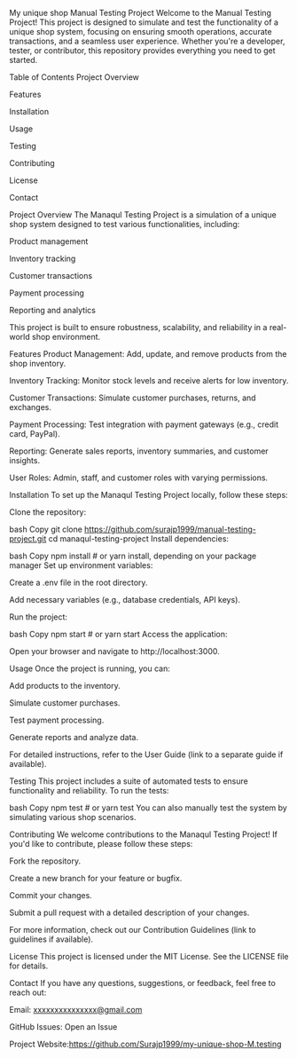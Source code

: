 My unique shop Manual Testing Project
Welcome to the Manual Testing Project! This project is designed to simulate and test the functionality of a unique shop system, focusing on ensuring smooth operations, accurate transactions, and a seamless user experience. Whether you're a developer, tester, or contributor, this repository provides everything you need to get started.

Table of Contents
Project Overview

Features

Installation

Usage

Testing

Contributing

License

Contact

Project Overview
The Manaqul Testing Project is a simulation of a unique shop system designed to test various functionalities, including:

Product management

Inventory tracking

Customer transactions

Payment processing

Reporting and analytics

This project is built to ensure robustness, scalability, and reliability in a real-world shop environment.

Features
Product Management: Add, update, and remove products from the shop inventory.

Inventory Tracking: Monitor stock levels and receive alerts for low inventory.

Customer Transactions: Simulate customer purchases, returns, and exchanges.

Payment Processing: Test integration with payment gateways (e.g., credit card, PayPal).

Reporting: Generate sales reports, inventory summaries, and customer insights.

User Roles: Admin, staff, and customer roles with varying permissions.

Installation
To set up the Manaqul Testing Project locally, follow these steps:

Clone the repository:

bash
Copy
git clone https://github.com/surajp1999/manual-testing-project.git
cd manaqul-testing-project
Install dependencies:

bash
Copy
npm install  # or yarn install, depending on your package manager
Set up environment variables:

Create a .env file in the root directory.

Add necessary variables (e.g., database credentials, API keys).

Run the project:

bash
Copy
npm start  # or yarn start
Access the application:

Open your browser and navigate to http://localhost:3000.

Usage
Once the project is running, you can:

Add products to the inventory.

Simulate customer purchases.

Test payment processing.

Generate reports and analyze data.

For detailed instructions, refer to the User Guide (link to a separate guide if available).

Testing
This project includes a suite of automated tests to ensure functionality and reliability. To run the tests:

bash
Copy
npm test  # or yarn test
You can also manually test the system by simulating various shop scenarios.

Contributing
We welcome contributions to the Manaqul Testing Project! If you'd like to contribute, please follow these steps:

Fork the repository.

Create a new branch for your feature or bugfix.

Commit your changes.

Submit a pull request with a detailed description of your changes.

For more information, check out our Contribution Guidelines (link to guidelines if available).

License
This project is licensed under the MIT License. See the LICENSE file for details.

Contact
If you have any questions, suggestions, or feedback, feel free to reach out:

Email: xxxxxxxxxxxxxxx@gmail.com

GitHub Issues: Open an Issue

Project Website:https://github.com/Surajp1999/my-unique-shop-M.testing 
